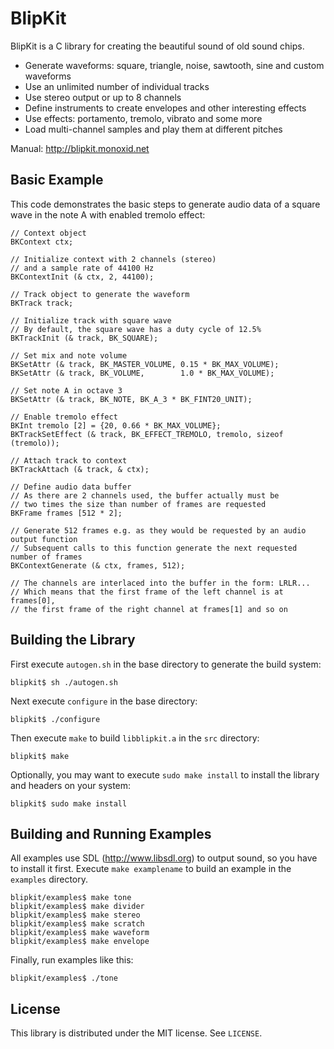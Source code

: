 BlipKit
=======

BlipKit is a C library for creating the beautiful sound of old sound chips.

- Generate waveforms: square, triangle, noise, sawtooth, sine and custom waveforms
- Use an unlimited number of individual tracks
- Use stereo output or up to 8 channels
- Define instruments to create envelopes and other interesting effects
- Use effects: portamento, tremolo, vibrato and some more
- Load multi-channel samples and play them at different pitches

Manual: <http://blipkit.monoxid.net>

Basic Example
-------------

This code demonstrates the basic steps to generate audio data of a square wave in the note A with enabled tremolo effect:

	// Context object
	BKContext ctx;

	// Initialize context with 2 channels (stereo)
	// and a sample rate of 44100 Hz
	BKContextInit (& ctx, 2, 44100);

	// Track object to generate the waveform
	BKTrack track;

	// Initialize track with square wave
	// By default, the square wave has a duty cycle of 12.5%
	BKTrackInit (& track, BK_SQUARE);

	// Set mix and note volume
	BKSetAttr (& track, BK_MASTER_VOLUME, 0.15 * BK_MAX_VOLUME);
	BKSetAttr (& track, BK_VOLUME,        1.0 * BK_MAX_VOLUME);

	// Set note A in octave 3
	BKSetAttr (& track, BK_NOTE, BK_A_3 * BK_FINT20_UNIT);

	// Enable tremolo effect
	BKInt tremolo [2] = {20, 0.66 * BK_MAX_VOLUME};
	BKTrackSetEffect (& track, BK_EFFECT_TREMOLO, tremolo, sizeof (tremolo));

	// Attach track to context
	BKTrackAttach (& track, & ctx);

	// Define audio data buffer
	// As there are 2 channels used, the buffer actually must be
	// two times the size than number of frames are requested
	BKFrame frames [512 * 2];

	// Generate 512 frames e.g. as they would be requested by an audio output function
	// Subsequent calls to this function generate the next requested number of frames
	BKContextGenerate (& ctx, frames, 512);

	// The channels are interlaced into the buffer in the form: LRLR...
	// Which means that the first frame of the left channel is at frames[0],
	// the first frame of the right channel at frames[1] and so on

Building the Library
--------------------

First execute `autogen.sh` in the base directory to generate the build system:

	blipkit$ sh ./autogen.sh

Next execute `configure` in the base directory:

	blipkit$ ./configure

Then execute `make` to build `libblipkit.a` in the `src` directory:

	blipkit$ make

Optionally, you may want to execute `sudo make install` to install the library
and headers on your system:

	blipkit$ sudo make install

Building and Running Examples
-----------------------------

All examples use SDL (<http://www.libsdl.org>) to output sound, so you have to
install it first. Execute `make examplename` to build an example in the
`examples` directory.

	blipkit/examples$ make tone
	blipkit/examples$ make divider
	blipkit/examples$ make stereo
	blipkit/examples$ make scratch
	blipkit/examples$ make waveform
	blipkit/examples$ make envelope

Finally, run examples like this:

	blipkit/examples$ ./tone

License
-------

This library is distributed under the MIT license. See `LICENSE`.
